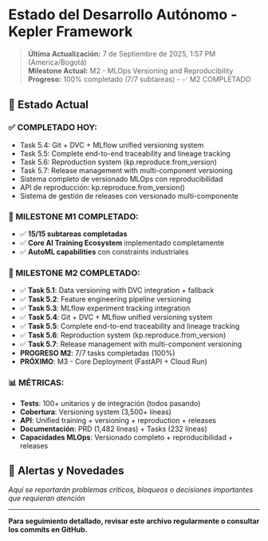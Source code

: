# Estado del Desarrollo Autónomo - Kepler Framework

> **Última Actualización:** 7 de Septiembre de 2025, 1:57 PM (America/Bogotá)  
> **Milestone Actual:** M2 - MLOps Versioning and Reproducibility  
> **Progreso:** 100% completado (7/7 subtareas) - ✅ M2 COMPLETADO

## 🎯 **Estado Actual**

### **✅ COMPLETADO HOY:**
- Task 5.4: Git + DVC + MLflow unified versioning system
- Task 5.5: Complete end-to-end traceability and lineage tracking
- Task 5.6: Reproduction system (kp.reproduce.from_version)
- Task 5.7: Release management with multi-component versioning
- Sistema completo de versionado MLOps con reproducibilidad
- API de reproducción: kp.reproduce.from_version()
- Sistema de gestión de releases con versionado multi-componente

### **🎯 MILESTONE M1 COMPLETADO:**
- ✅ **15/15 subtareas completadas**
- ✅ **Core AI Training Ecosystem** implementado completamente
- ✅ **AutoML capabilities** con constraints industriales

### **🎯 MILESTONE M2 COMPLETADO:**
- ✅ **Task 5.1**: Data versioning with DVC integration + fallback
- ✅ **Task 5.2**: Feature engineering pipeline versioning  
- ✅ **Task 5.3**: MLflow experiment tracking integration
- ✅ **Task 5.4**: Git + DVC + MLflow unified versioning system
- ✅ **Task 5.5**: Complete end-to-end traceability and lineage tracking
- ✅ **Task 5.6**: Reproduction system (kp.reproduce.from_version)
- ✅ **Task 5.7**: Release management with multi-component versioning
- **PROGRESO M2**: 7/7 tasks completadas (100%)
- **PRÓXIMO**: M3 - Core Deployment (FastAPI + Cloud Run)

### **📊 MÉTRICAS:**
- **Tests**: 100+ unitarios y de integración (todos pasando)
- **Cobertura**: Versioning system (3,500+ líneas)
- **API**: Unified training + versioning + reproduction + releases
- **Documentación**: PRD (1,482 líneas) + Tasks (232 líneas)
- **Capacidades MLOps**: Versionado completo + reproducibilidad + releases

## 🚨 **Alertas y Novedades**

*Aquí se reportarán problemas críticos, bloqueos o decisiones importantes que requieran atención*

---

**Para seguimiento detallado, revisar este archivo regularmente o consultar los commits en GitHub.**
